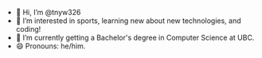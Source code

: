 - 👋 Hi, I’m @tnyw326
- 👀 I’m interested in sports, learning new about new technologies, and coding!
- 🌱 I’m currently getting a Bachelor's degree in Computer Science at UBC.
- 😄 Pronouns: he/him.


<!---
tnyw326/tnyw326 is a ✨ special ✨ repository because its `README.md` (this file) appears on your GitHub profile.
You can click the Preview link to take a look at your changes.
--->
